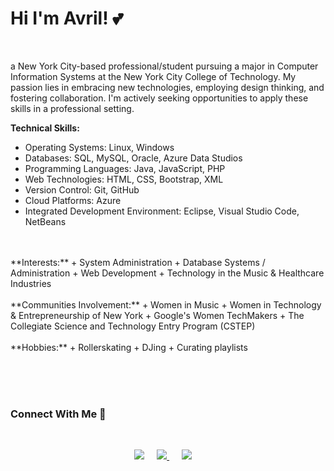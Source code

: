 
# Hi I'm Avril! 💕

<br>

a New York City-based professional/student pursuing a major in Computer Information Systems at the New York City College of Technology. My passion lies in embracing new technologies, employing design thinking, and fostering collaboration. I'm actively seeking opportunities to apply these skills in a professional setting.

**Technical Skills:**
+ Operating Systems: Linux, Windows
+ Databases: SQL, MySQL, Oracle, Azure Data Studios
+ Programming Languages: Java, JavaScript, PHP
+ Web Technologies: HTML, CSS, Bootstrap, XML
+ Version Control: Git, GitHub
+ Cloud Platforms: Azure
+ Integrated Development Environment: Eclipse, Visual Studio Code, NetBeans
<br>
<br>
**Interests:**
+ System Administration
+ Database Systems / Administration
+ Web Development
+ Technology in the Music & Healthcare Industries
<br>
<br>
**Communities Involvement:**
+ Women in Music
+ Women in Technology & Entrepreneurship of New York
+ Google's Women TechMakers
+ The Collegiate Science and Technology Entry Program (CSTEP)
<br>
<br>
**Hobbies:**
+ Rollerskating
+ DJing
+ Curating playlists


<br><br><br>

### Connect With Me 🔗
  
<br>

<p align="center">
<a href="https://www.linkedin.com/in/avrilkey/"><img src="https://img.shields.io/badge/linkedin-FC5F22?style=for-the-badge&logo=linkedin&logoColor=white" /></a>&nbsp;&nbsp;&nbsp;&nbsp;
<a href="https://twitter.com/ave_irl"><img src="https://img.shields.io/badge/Twitter-1025a1?style=for-the-badge&logo=twitter&logoColor=white" /> </a>&nbsp;&nbsp;&nbsp;&nbsp;
<a href="https://open.spotify.com/user/be2llv68ztkzjzovyy5ebl1we?si=05sXSejyQsCECUykgYLB_A"><img src="https://img.shields.io/badge/Spotify-1ED760?&style=for-the-badge&logo=spotify&logoColor=white" /></a>&nbsp;&nbsp;&nbsp;&nbsp;
  

  

  



